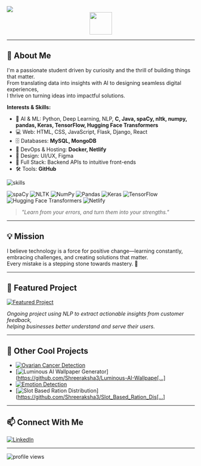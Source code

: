 <!-- Profile README for Shreeraksha3 -->

<img src="https://readme-typing-svg.demolab.com?font=Fira+Code&duration=2500&pause=500&color=4A90E2&width=435&lines=Hi+there%2C+I'm+Shreeraksha+%F0%9F%91%8B;AI+%26+Full+Stack+Enthusiast;Welcome+to+my+[...]" />

<img src="https://media.giphy.com/media/hvRJCLFzcasrR4ia7z/giphy.gif" width="60" style="display: block; margin: 0 auto;" />

---

## 🚀 About Me

I'm a passionate student driven by curiosity and the thrill of building things that matter.  
From translating data into insights with AI to designing seamless digital experiences,  
I thrive on turning ideas into impactful solutions.

**Interests & Skills:**
- 🔬 AI & ML: Python, Deep Learning, NLP, **C, Java, spaCy, nltk, numpy, pandas, Keras, TensorFlow, Hugging Face Transformers**
- 💻 Web: HTML, CSS, JavaScript, Flask, Django, React
- 🗄️ Databases: **MySQL, MongoDB**
- 🐳 DevOps & Hosting: **Docker, Netlify**
- 🎨 Design: UI/UX, Figma
- 🧩 Full Stack: Backend APIs to intuitive front-ends
- 🛠️ Tools: **GitHub**

<img src="https://skillicons.dev/icons?i=python,java,c,mysql,mongodb,html,css,js,react,flask,django,figma,github,docker&perline=8" alt="skills" />
<br>

<!-- All requested badges/icons in one line -->
<p>
  <img src="https://img.shields.io/badge/spaCy-08C?logo=spacy&logoColor=white&style=flat-square" alt="spaCy"/>
  <img src="https://img.shields.io/badge/NLTK-009688?logo=nltk&logoColor=white&style=flat-square" alt="NLTK"/>
  <img src="https://img.shields.io/badge/Numpy-013243?logo=numpy&logoColor=white&style=flat-square" alt="NumPy"/>
  <img src="https://img.shields.io/badge/Pandas-150458?logo=pandas&logoColor=white&style=flat-square" alt="Pandas"/>
  <img src="https://img.shields.io/badge/Keras-D00000?logo=keras&logoColor=white&style=flat-square" alt="Keras"/>
  <img src="https://img.shields.io/badge/TensorFlow-FF6F00?logo=tensorflow&logoColor=white&style=flat-square" alt="TensorFlow"/>
  <img src="https://img.shields.io/badge/HuggingFace%20Transformers-FFD21F?logo=huggingface&logoColor=black&style=flat-square" alt="Hugging Face Transformers"/>
  <img src="https://img.shields.io/badge/Netlify-00C7B7?logo=netlify&logoColor=white&style=flat-square" alt="Netlify"/>
</p>

> _"Learn from your errors, and turn them into your strengths."_

---

## 💡 Mission

I believe technology is a force for positive change—learning constantly, embracing challenges, and creating solutions that matter.  
Every mistake is a stepping stone towards mastery. 🚀

---

## 🌟 Featured Project

<a href="https://github.com/PotlapelliHarshita/Extracting-Insights-from-Customer-Feedback">
  <img src="https://img.shields.io/badge/Customer%20Review%20Insight%20AI-NLP%20powered-4A90E2?style=for-the-badge&logo=python&logoColor=white" alt="Featured Project"/>
</a>

_Ongoing project using NLP to extract actionable insights from customer feedback,  
helping businesses better understand and serve their users._

---

## 📌 Other Cool Projects

- [![Ovarian Cancer Detection](https://img.shields.io/badge/Ovarian%20Cancer%20Detection-Deep%20Learning-9B59B6?style=flat-square)](https://github.com/Shreeraksha3/Ovarian_Cancer_Detection)
- [![Luminous AI Wallpaper Generator](https://img.shields.io/badge/Luminous%20AI%20Wallpaper%20Generator-Generative%20AI-4A90E2?style=flat-square)](https://github.com/Shreeraksha3/Luminous-AI-Wallpape[...]
- [![Emotion Detection](https://img.shields.io/badge/Emotion%20Detection-Computer%20Vision-27AE60?style=flat-square)](https://github.com/Shreeraksha3/Emotion-Detection)
- [![Slot Based Ration Distribution](https://img.shields.io/badge/Slot%20Based%20Ration%20Distribution-Public%20Service-F1C40F?style=flat-square)](https://github.com/Shreeraksha3/Slot_Based_Ration_Dis[...]

---

## 📫 Connect With Me

[![LinkedIn](https://img.shields.io/badge/LinkedIn-blue?logo=linkedin&logoColor=white&style=for-the-badge)](https://www.linkedin.com/in/shreeraksha-ch-4a3475265/)

---

<img src="https://komarev.com/ghpvc/?username=Shreeraksha3&style=flat-square&color=4A90E2" alt="profile views"/>
